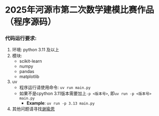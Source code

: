 # 2025年河源市第二次数学建模比赛作品（程序源码）

### 代码运行要求:
1. 环境: python 3.11 及以上
2. 模块:
    - scikit-learn
    - numpy
    - pandas
    - matplotlib
3. uv
    - 程序运行请使用命令: `uv run main.py`
    - 如果不是cpython 3.11版本需要加上`-p <版本号>`, 即`uv run -p <版本号> main.py`
        - **Example**: `uv run -p 3.13 main.py`
4. 其他问题请寻找[谢瑜恩](<mailto:xieyuenol@outlook.com> "小组编程,代码由其一人完成")
